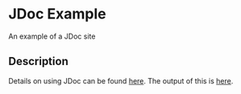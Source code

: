 JDoc Example
============
An example of a JDoc site

Description
-----------

Details on using JDoc can be found [here](https://github.com/tombenner/jdoc).  The output of this is [here](https://tombenner.github.com/jdoc-example).